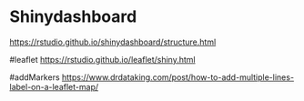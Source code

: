 # Shinydashboard
<https://rstudio.github.io/shinydashboard/structure.html>

#leaflet
<https://rstudio.github.io/leaflet/shiny.html>

#addMarkers
<https://www.drdataking.com/post/how-to-add-multiple-lines-label-on-a-leaflet-map/>

